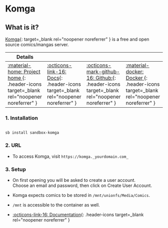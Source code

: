 # Komga

## What is it?

[Komga](https://komga.org/){: target=_blank rel="noopener noreferrer" } is a free and open source comics/mangas server.

| Details     |             |             |             |
|-------------|-------------|-------------|-------------|
| [:material-home: Project home ](https://komga.org/){: .header-icons target=_blank rel="noopener noreferrer" } | [:octicons-link-16: Docs](https://komga.org/installation/docker.html){: .header-icons target=_blank rel="noopener noreferrer" } | [:octicons-mark-github-16: Github:](https://github.com/gotson/komga){: .header-icons target=_blank rel="noopener noreferrer" } | [:material-docker: Docker ](https://hub.docker.com/r/gotson/komga){: .header-icons target=_blank rel="noopener noreferrer" }|

### 1. Installation

``` shell

sb install sandbox-komga

```

### 2. URL

- To access Komga, visit `https://komga._yourdomain.com_`

### 3. Setup

- On first opening you will be asked to create a user account. <br />
  Choose an email and password, then click on Create User Account.

- Komga expects comics to be stored in `/mnt/unionfs/Media/Comics`.

- `/mnt` is accessible to the container as well.

- [:octicons-link-16: Documentation](https://komga.org/installation/docker.html){: .header-icons target=_blank rel="noopener noreferrer" }
